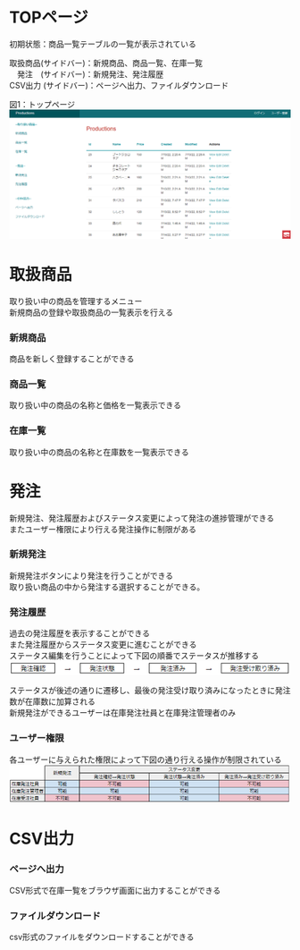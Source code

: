 # TOPページ  
初期状態：商品一覧テーブルの一覧が表示されている  

取扱商品(サイドバー)：新規商品、商品一覧、在庫一覧  
　発注　(サイドバー)：新規発注、発注履歴  
CSV出力 (サイドバー)：ページへ出力、ファイルダウンロード  

図1：トップページ
![top](top.png)

# 取扱商品
取り扱い中の商品を管理するメニュー  
新規商品の登録や取扱商品の一覧表示を行える
### 新規商品
商品を新しく登録することができる
### 商品一覧
取り扱い中の商品の名称と価格を一覧表示できる
### 在庫一覧
取り扱い中の商品の名称と在庫数を一覧表示できる

# 発注  
新規発注、発注履歴およびステータス変更によって発注の進捗管理ができる  
またユーザー権限により行える発注操作に制限がある

### 新規発注
新規発注ボタンにより発注を行うことができる  
取り扱い商品の中から発注する選択することができる。

### 発注履歴
過去の発注履歴を表示することができる  
また発注履歴からステータス変更に進むことができる  
ステータス編集を行うことによって下図の順番でステータスが推移する  
![ステータス画像](status.png)  

ステータスが後述の通りに遷移し、最後の発注受け取り済みになったときに発注数が在庫数に加算される  
新規発注ができるユーザーは在庫発注社員と在庫発注管理者のみ  

### ユーザー権限
各ユーザーに与えられた権限によって下図の通り行える操作が制限されている  
![ユーザー権限](authority.png)

# CSV出力
### ページへ出力
CSV形式で在庫一覧をブラウザ画面に出力することができる
### ファイルダウンロード
csv形式のファイルをダウンロードすることができる
